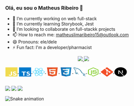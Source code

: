 ### Olá, eu sou o Matheus Ribeiro 👋

- 🔭 I’m currently working on web full-stack
- 🌱 I’m currently learning Storybook, Jest
- 👯 I’m looking to collaborate on full-stackk projects
- 📫 How to reach me: matheuslimaribeiro15@outlook.com
- 😄 Pronouns: ele/dele
- ⚡ Fun fact: I'm a developer/pharmacist

<div align="center">
  <a href="https://github.com/mdmath15">
  <img height="180em" src="https://github-readme-stats.vercel.app/api?username=mdmath15&show_icons=true&theme=dracula&include_all_commits=true&count_private=true"/>
  <img height="180em" src="https://github-readme-stats.vercel.app/api/top-langs/?username=mdmath15&layout=&langs_count=7&theme=dracula"/> 
</div>
<div style="display: inline_block"><br>
  <img align="center" alt="Math-Js" height="30" width="40" src="https://raw.githubusercontent.com/devicons/devicon/master/icons/javascript/javascript-plain.svg">
  <img align="center" alt="Math-Ts" height="30" width="40" src="https://github.com/devicons/devicon/blob/master/icons/typescript/typescript-original.svg">
  <img align="center" alt="Math-React" height="30" width="40" src="https://raw.githubusercontent.com/devicons/devicon/master/icons/react/react-original.svg">
  <img align="center" alt="Math-HTML" height="30" width="40" src="https://raw.githubusercontent.com/devicons/devicon/master/icons/html5/html5-original.svg">
  <img align="center" alt="Math-CSS" height="30" width="40" src="https://raw.githubusercontent.com/devicons/devicon/master/icons/css3/css3-original.svg">
  <img align="center" alt="Math-MySQL" height="30" width="40" src="https://github.com/devicons/devicon/blob/master/icons/mysql/mysql-plain.svg">
  <img align="center" alt="Math-MySQL" height="30" width="40" src="https://github.com/devicons/devicon/blob/master/icons/nodejs/nodejs-plain.svg">
  <img align="center" alt="Math-MySQL" height="30" width="40" src="https://github.com/devicons/devicon/blob/master/icons/git/git-plain.svg">
  <img align="center" alt="Math-MySQL" height="30" width="40" src="https://github.com/devicons/devicon/blob/master/icons/nextjs/nextjs-original.svg">
</div>
  
  ##
 
<div> 
  <a href="https://instagram.com/mdmathh" target="_blank"><img src="https://img.shields.io/badge/-Instagram-%23E4405F?style=for-the-badge&logo=instagram&logoColor=white" target="_blank"></a>
  <a href = "mailto:matheuslimaribeiro15@outlook.com"><img src="https://img.shields.io/badge/-OUTLOOK-%23333?style=for-the-badge&logo=gmail&logoColor=white" target="_blank"></a>
  <a href="https://www.linkedin.com/in/matheus-lima-ribeiro-a74388154/" target="_blank"><img src="https://img.shields.io/badge/-LinkedIn-%230077B5?style=for-the-badge&logo=linkedin&logoColor=white" target="_blank"></a> 
  
![Snake animation](https://github.com/mdmath15/mdmath15/blob/output/github-contribution-grid-snake.svg)
</div>
